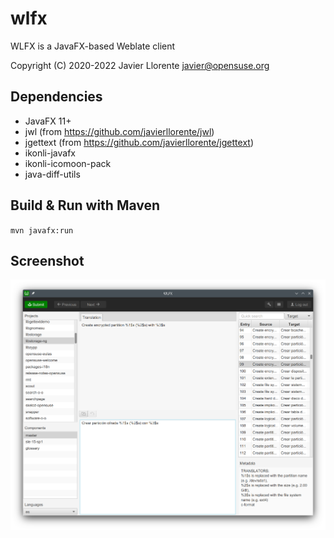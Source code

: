 # wlfx
WLFX is a JavaFX-based Weblate client

Copyright (C) 2020-2022 Javier Llorente <javier@opensuse.org>


Dependencies
------------
* JavaFX 11+
* jwl (from https://github.com/javierllorente/jwl)
* jgettext (from https://github.com/javierllorente/jgettext)
* ikonli-javafx
* ikonli-icomoon-pack
* java-diff-utils

Build & Run with Maven
------------
`mvn javafx:run`

Screenshot
------------
![Main window](screenshot.png)
